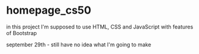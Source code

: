 # homepage_cs50

in this project I'm supposed to use HTML, CSS and JavaScript with features of Bootstrap

september 29th - still have no idea what I'm going to make 
